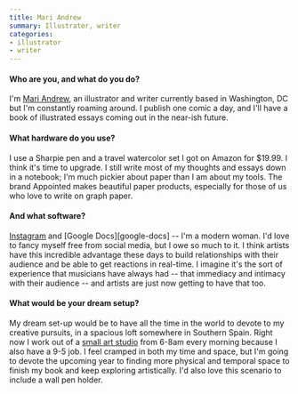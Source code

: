 ```yaml
---
title: Mari Andrew
summary: Illustrator, writer
categories:
- illustrator
- writer
---
```


#### Who are you, and what do you do?

I'm [Mari Andrew](http://bymariandrew.com/ "Mari's website."), an illustrator and writer currently based in Washington, DC but I'm constantly roaming around. I publish one comic a day, and I'll have a book of illustrated essays coming out in the near-ish future.

#### What hardware do you use?

I use a Sharpie pen and a travel watercolor set I got on Amazon for $19.99. I think it's time to upgrade. I still write most of my thoughts and essays down in a notebook; I'm much pickier about paper than I am about my tools. The brand Appointed makes beautiful paper products, especially for those of us who love to write on graph paper.

#### And what software?

[Instagram](https://www.instagram.com/bymariandrew/ "Mari's Instagram account.") and [Google Docs][google-docs] -- I'm a modern woman. I'd love to fancy myself free from social media, but I owe so much to it. I think artists have this incredible advantage these days to build relationships with their audience and be able to get reactions in real-time. I imagine it's the sort of experience that musicians have always had -- that immediacy and intimacy with their audience -- and artists are just now getting to have that too.

#### What would be your dream setup?

My dream set-up would be to have all the time in the world to devote to my creative pursuits, in a spacious loft somewhere in Southern Spain. Right now I work out of a [small art studio](http://www.thelemonbowldc.com/ "An art studio in Washington D.C.") from 6-8am every morning because I also have a 9-5 job. I feel cramped in both my time and space, but I'm going to devote the upcoming year to finding more physical and temporal space to finish my book and keep exploring artistically. I'd also love this scenario to include a wall pen holder.